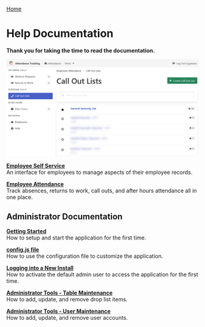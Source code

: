 [Home](https://cityssm.github.io/attendance-tracking/)

# Help Documentation

**Thank you for taking the time to read the documentation.**

![Call Out Lists](images/callOutLists.png)

**[Employee Self Service](employeeSelfService.md)**<br />
An interface for employees to manage aspects of their employee records.

**[Employee Attendance](employeeAttendance.md)**<br />
Track absences, returns to work, call outs, and after hours attendance
all in one place.

## Administrator Documentation

**[Getting Started](admin-gettingStarted.md)**<br />
How to setup and start the application for the first time.

**[config.js file](admin-configJS.md)**<br />
How to use the configuration file to customize the application.

**[Logging into a New Install](admin-login.md)**<br />
How to activate the default admin user to access the application for the first time.

**[Administrator Tools - Table Maintenance](admin-tableMaintenance.md)**<br />
How to add, update, and remove drop list items.

**[Administrator Tools - User Maintenance](admin-userMaintenance.md)**<br />
How to add, update, and remove user accounts.
